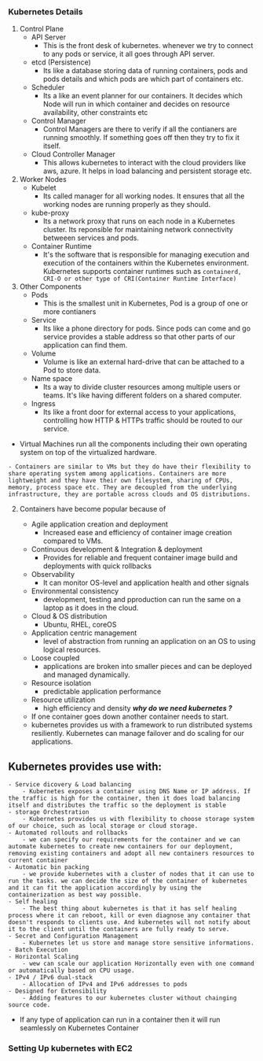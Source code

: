 ### Kubernetes Details

1. Control Plane
   - API Server
     - This is the front desk of kubernetes. whenever we try to connect to any pods or service, it all goes through API server.
   - etcd (Persistence)
     - Its like a database storing data of running containers, pods and pods details and which pods are which part of containers etc.
   - Scheduler
     - Its a like an event planner for our containers. It decides which Node will run in which container and decides on resource availability, other constraints etc
   - Control Manager
     - Control Managers are there to verify if all the contianers are running smoothly. If something goes off then they try to fix it itself.
   - Cloud Controller Manager
     - This allows kubernetes to interact with the cloud providers like aws, azure. It helps in load balancing and persistent storage etc.
2. Worker Nodes
   - Kubelet
     - Its called manager for all working nodes. It ensures that all the working nodes are running properly as they should.
   - kube-proxy
     - Its a network proxy that runs on each node in a Kubernetes cluster. Its reponsible for maintaining network connectivity betweeen services and pods.
   - Container Runtime
     - It's the software that is responsible for managing execution and execution of the containers within the Kubernetes environment. Kubernetes supports container runtimes such as `containerd, CRI-O or other type of CRI(Container Runtime Interface)`
3. Other Components
   - Pods
     - This is the smallest unit in Kubernetes, Pod is a group of one or more contianers
   - Service
     - Its like a phone directory for pods. Since pods can come and go service provides a stable address so that other parts of our application can find them.
   - Volume
     - Volume is like an external hard-drive that can be attached to a Pod to store data.
   - Name space
     - Its a way to divide cluster resources among multiple users or teams. It's like having different folders on a shared computer.
   - Ingress
     - Its like a front door for external access to your applications, controlling how HTTP & HTTPs traffic should be routed to our service.

<!-- VMs vs Contrainers -->

- Virtual Machines run all the components including their own operating system on top of the virtualized hardware.

<!-- Container deployments -->

    - Containers are similar to VMs but they do have their flexibility to share operating system among applications. Containers are more lightweight and they have their own filesystem, sharing of CPUs, memory, process space etc. They are decoupled from the underlying infrastructure, they are portable across clouds and OS distributions.

2. Containers have become popular because of

   - Agile application creation and deployment
     - Increased ease and efficiency of container image creation compared to VMs.
   - Continuous development & Integration & deployment
     - Provides for reliable and frequent container image build and deployments with quick rollbacks
   - Observability
     - It can monitor OS-level and application health and other signals
   - Environmental consistency
     - development, testing and pproduction can run the same on a laptop as it does in the cloud.
   - Cloud & OS distribution
     - Ubuntu, RHEL, coreOS
   - Application centric management
     - level of abstraction from running an application on an OS to using logical resources.
   - Loose coupled
     - applications are broken into smaller pieces and can be deployed and managed dynamically.
   - Resource isolation
     - predictable application performance
   - Resource utilization
     - high efficiency and density
       **_why do we need kubernetes ?_**
   - If one container goes down another container needs to start.
   - kubernetes provides us with a framework to run distributed systems resiliently. Kubernetes can manage failover and do scaling for our applications.

## Kubernetes provides use with:

    - Service dicovery & Load balancing
        - Kubernetes exposes a container using DNS Name or IP address. If the traffic is high for the container, then it does load balancing itself and distributes the traffic so the deployment is stable
    - storage Orchestration
        - Kubernetes provides us with flexibility to choose storage system of our choice, such as local storage or cloud storage.
    - Automated rollouts and rollbacks
        - we can specify our requirements for the container and we can automate kubernetes to create new containers for our deployment, removing existing containers and adopt all new containers resources to current container
    - Automatic bin packing
        - we provide kubernetes with a cluster of nodes that it can use to run the tasks. we can decide the size of the container of kubernetes and it can fit the application accordingly by using the containerization as best way possible.
    - Self healing
        - The best thing about kubernetes is that it has self healing process where it can reboot, kill or even diagnose any container that doesn't responds to clients use. And kubernetes will not notify about it to the client until the containers are fully ready to serve.
    - Secret and Configuration Management
        - Kubernetes let us store and manage store sensitive informations.
    - Batch Execution
    - Horizontal Scaling
        - wew can scale our application Horizontally even with one command or automatically based on CPU usage.
    - IPv4 / IPv6 dual-stack
        - Allocation of IPv4 and IPv6 addresses to pods
    - Designed for Extensibility
        - Adding features to our kubernetes cluster without chainging source code.

- If any type of application can run in a container then it will run seamlessly on Kubernetes Container

### Setting Up kubernetes with EC2
